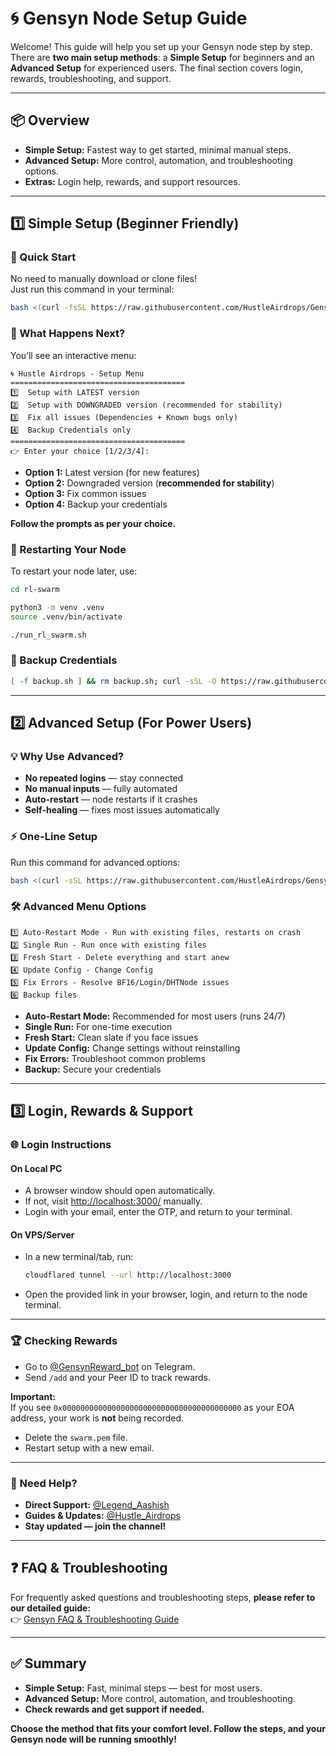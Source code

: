 # 🌀 Gensyn Node Setup Guide

Welcome! This guide will help you set up your Gensyn node step by step. There are **two main setup methods**: a **Simple Setup** for beginners and an **Advanced Setup** for experienced users. The final section covers login, rewards, troubleshooting, and support.

---

## 📦 Overview

- **Simple Setup:** Fastest way to get started, minimal manual steps.
- **Advanced Setup:** More control, automation, and troubleshooting options.
- **Extras:** Login help, rewards, and support resources.

---

## 1️⃣ Simple Setup (Beginner Friendly)

### 🚀 Quick Start

No need to manually download or clone files!  
Just run this command in your terminal:

```bash
bash <(curl -fsSL https://raw.githubusercontent.com/HustleAirdrops/Gensyn-Advanced-Solutions/main/installation.sh)
```

### 📝 What Happens Next?

You’ll see an interactive menu:

```
🌀 Hustle Airdrops - Setup Menu
=======================================
1️⃣  Setup with LATEST version  
2️⃣  Setup with DOWNGRADED version (recommended for stability)  
3️⃣  Fix all issues (Dependencies + Known bugs only)  
4️⃣  Backup Credentials only  
=======================================
👉 Enter your choice [1/2/3/4]:
```

- **Option 1:** Latest version (for new features)
- **Option 2:** Downgraded version (**recommended for stability**)
- **Option 3:** Fix common issues
- **Option 4:** Backup your credentials

**Follow the prompts as per your choice.**

### 🔄 Restarting Your Node

To restart your node later, use:

```bash
cd rl-swarm
```
```bash
python3 -m venv .venv
source .venv/bin/activate
```
```bash
./run_rl_swarm.sh
```

### 🔐 Backup Credentials
```bash
[ -f backup.sh ] && rm backup.sh; curl -sSL -O https://raw.githubusercontent.com/zunxbt/gensyn-testnet/main/backup.sh && chmod +x backup.sh && ./backup.sh
```
---

## 2️⃣ Advanced Setup (For Power Users)

### 💡 Why Use Advanced?

- **No repeated logins** — stay connected
- **No manual inputs** — fully automated
- **Auto-restart** — node restarts if it crashes
- **Self-healing** — fixes most issues automatically

### ⚡ One-Line Setup

Run this command for advanced options:

```bash
bash <(curl -sSL https://raw.githubusercontent.com/HustleAirdrops/Gensyn-Advanced-Solutions/main/advanced.sh)
```

### 🛠️ Advanced Menu Options

```
1️⃣ Auto-Restart Mode - Run with existing files, restarts on crash
2️⃣ Single Run - Run once with existing files
3️⃣ Fresh Start - Delete everything and start anew
4️⃣ Update Config - Change Config
5️⃣ Fix Errors - Resolve BF16/Login/DHTNode issues
6️⃣ Backup files
```

- **Auto-Restart Mode:** Recommended for most users (runs 24/7)
- **Single Run:** For one-time execution
- **Fresh Start:** Clean slate if you face issues
- **Update Config:** Change settings without reinstalling
- **Fix Errors:** Troubleshoot common problems
- **Backup:** Secure your credentials

---

## 3️⃣ Login, Rewards & Support

### 🌐 Login Instructions

#### On Local PC

- A browser window should open automatically.
- If not, visit [http://localhost:3000/](http://localhost:3000/) manually.
- Login with your email, enter the OTP, and return to your terminal.

#### On VPS/Server

- In a new terminal/tab, run:
    ```bash
    cloudflared tunnel --url http://localhost:3000
    ```
- Open the provided link in your browser, login, and return to the node terminal.

---

### 🏆 Checking Rewards

- Go to [@GensynReward_bot](https://t.me/GensynReward_bot) on Telegram.
- Send `/add` and your Peer ID to track rewards.

**Important:**  
If you see `0x0000000000000000000000000000000000000000` as your EOA address, your work is **not** being recorded.

- Delete the `swarm.pem` file.
- Restart setup with a new email.

---

### 💬 Need Help?

- **Direct Support:** [@Legend_Aashish](https://t.me/Legend_Aashish)
- **Guides & Updates:** [@Hustle_Airdrops](https://t.me/Hustle_Airdrops)
- **Stay updated — join the channel!**

---

## ❓ FAQ & Troubleshooting

For frequently asked questions and troubleshooting steps, **please refer to our detailed guide:**  
👉 [Gensyn FAQ & Troubleshooting Guide](./gensyn-faq-troubleshooting.md)

---

## ✅ Summary

- **Simple Setup:** Fast, minimal steps — best for most users.
- **Advanced Setup:** More control, automation, and troubleshooting.
- **Check rewards and get support if needed.**

**Choose the method that fits your comfort level. Follow the steps, and your Gensyn node will be running smoothly!** 
